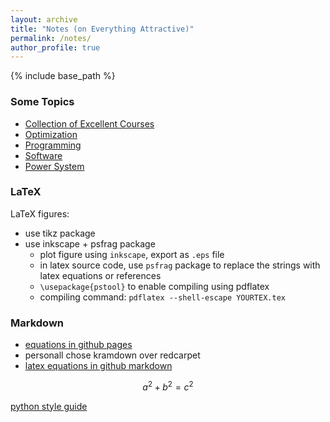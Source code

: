 ```yaml
---
layout: archive
title: "Notes (on Everything Attractive)"
permalink: /notes/
author_profile: true
---
```


{% include base_path %}

### Some Topics
- [Collection of Excellent Courses](https://github.com/xb00dx/Online-Courses)
- [Optimization](/optimization/)
- [Programming](/programming/)
- [Software](/software/) 
- [Power System](/ps/)

### LaTeX

LaTeX figures:

- use tikz package
- use inkscape + psfrag package
  - plot figure using `inkscape`, export as `.eps` file
  - in latex source code, use `psfrag` package to replace the strings with latex equations or references
  - `\usepackage{pstool}` to enable compiling using pdflatex
  - compiling command: `pdflatex --shell-escape YOURTEX.tex`

### Markdown
- [equations in github pages](https://stackoverflow.com/questions/26275645/how-to-support-latex-in-github-pages)
- personall chose kramdown over redcarpet 
- [latex equations in github markdown](https://stackoverflow.com/questions/11256433/how-to-show-math-equations-in-general-githubs-markdownnot-githubs-blog)


$$a^2 + b^2 = c^2$$

[python style guide](https://www.python.org/dev/peps/pep-0008/)